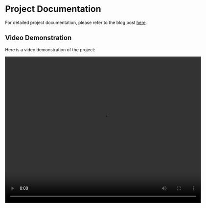 # Project Documentation

For detailed project documentation, please refer to the blog post [here](https://www.sapkotasandip.com.np/blog/khalti).

## Video Demonstration

Here is a video demonstration of the project:

<video width="640" height="480" controls>
  <source src="./public/Screen-Recording.mp4" type="video/mp4">
  Your browser does not support the video tag.
</video>
